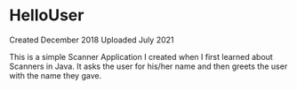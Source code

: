 # HelloUser

Created December 2018
Uploaded July 2021

This is a simple Scanner Application I created when I first learned about Scanners in Java. It asks the user for his/her name and then greets the user with the name they gave. 
